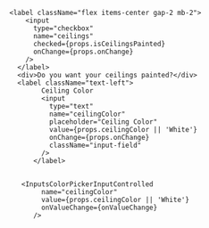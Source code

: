     <label className="flex items-center gap-2 mb-2">
        <input
          type="checkbox"
          name="ceilings"
          checked={props.isCeilingsPainted}
          onChange={props.onChange}
        />
      </label>
      <div>Do you want your ceilings painted?</div>
      <label className="text-left">
            Ceiling Color
            <input
              type="text"
              name="ceilingColor"
              placeholder="Ceiling Color"
              value={props.ceilingColor || 'White'}
              onChange={props.onChange}
              className="input-field"
            />
          </label>


       <InputsColorPickerInputControlled
            name="ceilingColor"
            value={props.ceilingColor || 'White'}
            onValueChange={onValueChange}
          />
